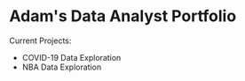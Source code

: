 # Adam's Data Analyst Portfolio

Current Projects:
  - COVID-19 Data Exploration 
  - NBA Data Exploration
